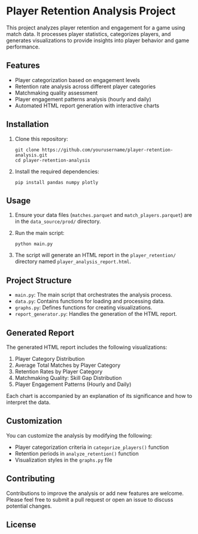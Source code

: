 # Player Retention Analysis Project

This project analyzes player retention and engagement for a game using match data. It processes player statistics, categorizes players, and generates visualizations to provide insights into player behavior and game performance.

## Features

- Player categorization based on engagement levels
- Retention rate analysis across different player categories
- Matchmaking quality assessment
- Player engagement patterns analysis (hourly and daily)
- Automated HTML report generation with interactive charts

## Installation

1. Clone this repository:
   ```
   git clone https://github.com/yourusername/player-retention-analysis.git
   cd player-retention-analysis
   ```

2. Install the required dependencies:
   ```
   pip install pandas numpy plotly
   ```

## Usage

1. Ensure your data files (`matches.parquet` and `match_players.parquet`) are in the `data_source/prod/` directory.

2. Run the main script:
   ```
   python main.py
   ```

3. The script will generate an HTML report in the `player_retention/` directory named `player_analysis_report.html`.

## Project Structure

- `main.py`: The main script that orchestrates the analysis process.
- `data.py`: Contains functions for loading and processing data.
- `graphs.py`: Defines functions for creating visualizations.
- `report_generator.py`: Handles the generation of the HTML report.

## Generated Report

The generated HTML report includes the following visualizations:

1. Player Category Distribution
2. Average Total Matches by Player Category
3. Retention Rates by Player Category
4. Matchmaking Quality: Skill Gap Distribution
5. Player Engagement Patterns (Hourly and Daily)

Each chart is accompanied by an explanation of its significance and how to interpret the data.

## Customization

You can customize the analysis by modifying the following:

- Player categorization criteria in `categorize_players()` function
- Retention periods in `analyze_retention()` function
- Visualization styles in the `graphs.py` file

## Contributing

Contributions to improve the analysis or add new features are welcome. Please feel free to submit a pull request or open an issue to discuss potential changes.

## License

